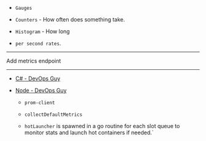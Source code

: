 
* `Gauges`

* `Counters` - How often does something take.

* `Histogram` - How long

* `per second rates`.



---

Add metrics endpoint

---

* [C# - DevOps Guy](https://www.youtube.com/watch?v=o4tdSrFnkvw&list=PLHq1uqvAteVvqQaaIAvfIWWTL_JmmXcfg&index=6)

* [Node - DevOps Guy](https://www.youtube.com/watch?v=m2zM3zOZl34&list=PLHq1uqvAteVvqQaaIAvfIWWTL_JmmXcfg&index=8&t=55s)

    * `prom-client`

    * `collectDefaultMetrics`

    * `hotLauncher` is spawned in a go routine for each slot queue to monitor stats and launch hot containers if needed.`